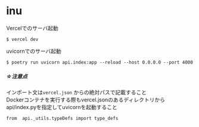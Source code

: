 # inu

Vercelでのサーバ起動
```
$ vercel dev
```


uvicornでのサーバ起動
```
$ poetry run uvicorn api.index:app --reload --host 0.0.0.0 --port 4000
```



##### ☆注意点  
インポート文は`vercel.json` からの絶対パスで記載すること  
Dockerコンテナを実行する際もvercel.jsonのあるディレクトリからapi/index.pyを指定してuvicornを起動すること
```
from  api._utils.typeDefs import type_defs
```
